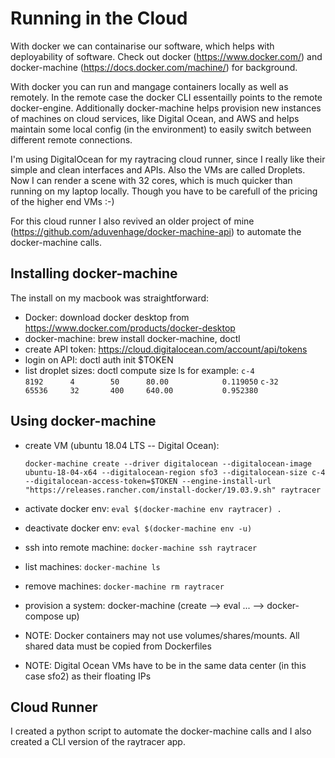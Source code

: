 # Running in the Cloud
With docker we can containarise our software, which helps with deployability of software.
Check out docker (https://www.docker.com/) and docker-machine (https://docs.docker.com/machine/) for background.

With docker you can run and mangage containers locally as well as remotely.  In the remote case the docker CLI essentailly points to the remote docker-engine.
Additionally docker-machine helps provision new instances of machines on cloud services, like Digital Ocean, and AWS and helps maintain some local config (in the environment)
to easily switch between different remote connections.

I'm using DigitalOcean for my raytracing cloud runner, since I really like their simple and clean interfaces and APIs.  Also the VMs are called Droplets.
Now I can render a scene with 32 cores, which is much quicker than running on my laptop locally.  Though you have to be carefull
of the pricing of the higher end VMs :-)

For this cloud runner I also revived an older project of mine (https://github.com/aduvenhage/docker-machine-api) to automate the docker-machine calls.


## Installing docker-machine
The install on my macbook was straightforward:
- Docker: download docker desktop from https://www.docker.com/products/docker-desktop
- docker-machine: brew install docker-machine, doctl
- create API token: https://cloud.digitalocean.com/account/api/tokens
- login on API: doctl auth init $TOKEN
- list droplet sizes: doctl compute size ls
  for example:
  `c-4                   8192      4        50      80.00            0.119050`
  `c-32                  65536     32       400     640.00           0.952380`


## Using docker-machine
- create VM (ubuntu 18.04 LTS -- Digital Ocean):
  ```
  docker-machine create --driver digitalocean --digitalocean-image ubuntu-18-04-x64 --digitalocean-region sfo3 --digitalocean-size c-4 --digitalocean-access-token=$TOKEN --engine-install-url "https://releases.rancher.com/install-docker/19.03.9.sh" raytracer
  ```
- activate docker env: `eval $(docker-machine env raytracer) .`
- deactivate docker env: `eval $(docker-machine env -u)`
- ssh into remote machine: `docker-machine ssh raytracer`
- list machines: `docker-machine ls`
- remove machines: `docker-machine rm raytracer`
- provision a system: docker-machine (create --> eval ... --> docker-compose up)

- NOTE: Docker containers may not use volumes/shares/mounts. All shared data must be copied from Dockerfiles
- NOTE: Digital Ocean VMs have to be in the same data center (in this case sfo2) as their floating IPs

## Cloud Runner
I created a python script to automate the docker-machine calls and I also created a CLI version of the raytracer app.

